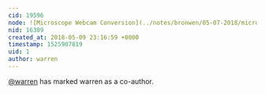 ```yaml
---
cid: 19596
node: ![Microscope Webcam Conversion](../notes/bronwen/05-07-2018/microscope-webcam-conversion)
nid: 16309
created_at: 2018-05-09 23:16:59 +0000
timestamp: 1525907819
uid: 1
author: warren
---
```


 [@warren](/profile/warren) has marked warren as a co-author. 